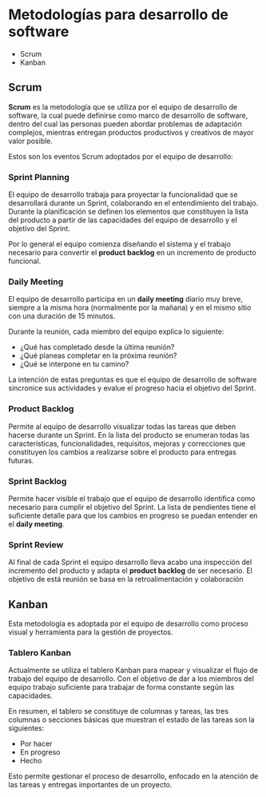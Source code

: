 # Metodologías para desarrollo de software

* Scrum
* Kanban

## Scrum

**Scrum** es la metodología que se utiliza por el equipo de desarrollo de software, la cual puede definirse como marco de desarrollo de software, dentro del cual las personas pueden abordar problemas de adaptación complejos, mientras entregan productos productivos y creativos de mayor valor posible.

Estos son los eventos Scrum adoptados por el equipo de desarrollo:

### Sprint Planning

El equipo de desarrollo trabaja para proyectar la funcionalidad que se desarrollará durante un Sprint, colaborando en el entendimiento del trabajo. Durante la planificación se definen los elementos que constituyen la lista del producto a partir de las capacidades del equipo de desarrollo y el objetivo del Sprint.

Por lo general el equipo comienza diseñando el sistema y el trabajo necesario para convertir el **product backlog** en un incremento de producto funcional.

### Daily Meeting

El equipo de desarrollo participa en un **daily meeting** diario muy breve, siempre a la misma hora (normalmente por la mañana) y en el mismo sitio con una duración de 15 minutos.

Durante la reunión, cada miembro del equipo explica lo siguiente:

* ¿Qué has completado desde la última reunión?
* ¿Qué planeas completar en la próxima reunión?
* ¿Qué se interpone en tu camino?

La intención de estas preguntas es que el equipo de desarrollo de software sincronice sus actividades y evalue el progreso hacia el objetivo del Sprint.

### Product Backlog

Permite al equipo de desarrollo visualizar todas las tareas que deben hacerse durante un Sprint. En la lista del producto se enumeran todas las características, funcionalidades, requisitos, mejoras y correcciones que constituyen los cambios a realizarse sobre el producto para entregas futuras.

### Sprint Backlog

Permite hacer visible el trabajo que el equipo de desarrollo identifica como necesario para cumplir el objetivo del Sprint. La lista de pendientes tiene el suficiente detalle para que los cambios en progreso se puedan entender en el **daily meeting**.

### Sprint Review

Al final de cada Sprint el equipo desarrollo lleva acabo una inspección del incremento del producto y adapta el **product backlog** de ser necesario. El objetivo de está reunión se basa en la retroalimentación y colaboración

## Kanban

Esta metodología es adoptada por el equipo de desarrollo como proceso visual y herramienta para la gestión de proyectos.

### Tablero Kanban

Actualmente se utiliza el tablero Kanban para mapear y visualizar el flujo de trabajo del equipo de desarrollo. Con el objetivo de dar a los miembros del equipo trabajo suficiente para trabajar de forma constante según las capacidades.

En resumen, el tablero se constituye de columnas y tareas, las tres columnas o secciones básicas que muestran el estado de las tareas son la siguientes:

* Por hacer
* En progreso
* Hecho

Esto permite gestionar el proceso de desarrollo, enfocado en la atención de las tareas y entregas importantes de un proyecto.
